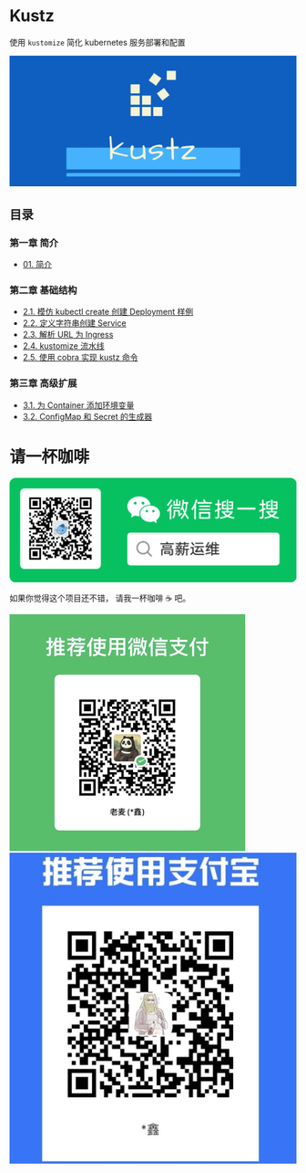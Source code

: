 # Kustz

使用 `kustomize` 简化 kubernetes 服务部署和配置

![logo](./docs/img/kustz-logo.jpg)

## 目录

### 第一章 简介

+ [01. 简介](./docs/01-introduce.md)

### 第二章 基础结构

+ [2.1. 模仿 kubectl create 创建 Deployment 样例](./docs/02-1-sample-deployment.md)
+ [2.2. 定义字符串创建 Service](./docs/02-2-define-strings-to-service.md)
+ [2.3. 解析 URL 为 Ingress](./docs/02-3-parse-url-to-ingress.md)
+ [2.4. kustomize 流水线](./docs/02-4-kustomize.md)
+ [2.5. 使用 cobra 实现 kustz 命令](./docs/02-5-kustz-cli.md)

### 第三章 高级扩展

+ [3.1. 为 Container 添加环境变量](./docs/03-1-container-env-var.md)
+ [3.2. ConfigMap 和 Secret 的生成器](./docs/03-2-configmap-secret-generator.md)


# 请一杯咖啡

![mp-weixin](./docs/img/mp-qrcode.png)

如果你觉得这个项目还不错， 请我一杯咖啡 ☕️ 吧。

![wxpay](./img/pay/wxpay.png)
![alipay](./img/pay/alipay.jpg)
